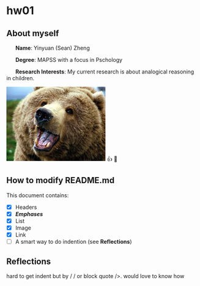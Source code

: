 # hw01
## About myself
&nbsp;&nbsp;&nbsp;&nbsp;&nbsp;&nbsp;**Name**: Yinyuan (Sean) Zheng

&nbsp;&nbsp;&nbsp;&nbsp;&nbsp;&nbsp;**Degree**: MAPSS with a focus in Pschology 

&nbsp;&nbsp;&nbsp;&nbsp;&nbsp;&nbsp;**Research Interests**: My current research is about analogical reasoning in children.

![avatar](/myavatar.jpeg) :+1: :thinking:

## How to modify README.md 
This document contains:
- [x] Headers 
- [x] _**Emphases**_
- [x] List
- [x] Image
- [x] Link
- [ ] A smart way to do indention (see __Reflections__)

## Reflections

hard to get indent but by /&nbsp;/ or block quote />. would love to know how
